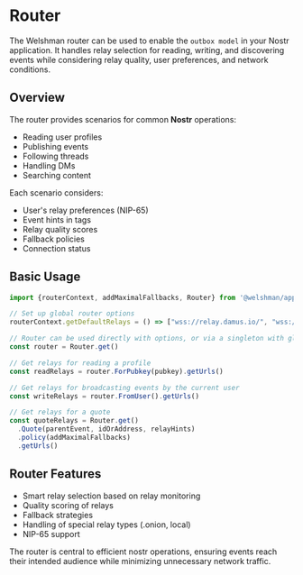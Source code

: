 # Router

The Welshman router can be used to enable the `outbox model` in your Nostr application. It handles relay selection for reading, writing, and discovering events while considering relay quality, user preferences, and network conditions.

## Overview

The router provides scenarios for common **Nostr** operations:

- Reading user profiles
- Publishing events
- Following threads
- Handling DMs
- Searching content

Each scenario considers:

- User's relay preferences (NIP-65)
- Event hints in tags
- Relay quality scores
- Fallback policies
- Connection status

## Basic Usage

```typescript
import {routerContext, addMaximalFallbacks, Router} from '@welshman/app'

// Set up global router options
routerContext.getDefaultRelays = () => ["wss://relay.damus.io/", "wss://nos.lol/"]

// Router can be used directly with options, or via a singleton with global options
const router = Router.get()

// Get relays for reading a profile
const readRelays = router.ForPubkey(pubkey).getUrls()

// Get relays for broadcasting events by the current user
const writeRelays = router.FromUser().getUrls()

// Get relays for a quote
const quoteRelays = Router.get()
  .Quote(parentEvent, idOrAddress, relayHints)
  .policy(addMaximalFallbacks)
  .getUrls()

```

## Router Features

- Smart relay selection based on relay monitoring
- Quality scoring of relays
- Fallback strategies
- Handling of special relay types (.onion, local)
- NIP-65 support

The router is central to efficient nostr operations, ensuring events reach their intended audience while minimizing unnecessary network traffic.
